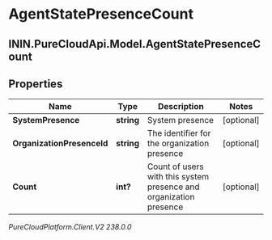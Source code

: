 # AgentStatePresenceCount

## ININ.PureCloudApi.Model.AgentStatePresenceCount

## Properties

|Name | Type | Description | Notes|
|------------ | ------------- | ------------- | -------------|
| **SystemPresence** | **string** | System presence | [optional] |
| **OrganizationPresenceId** | **string** | The identifier for the organization presence | [optional] |
| **Count** | **int?** | Count of users with this system presence and organization presence | [optional] |



_PureCloudPlatform.Client.V2 238.0.0_
